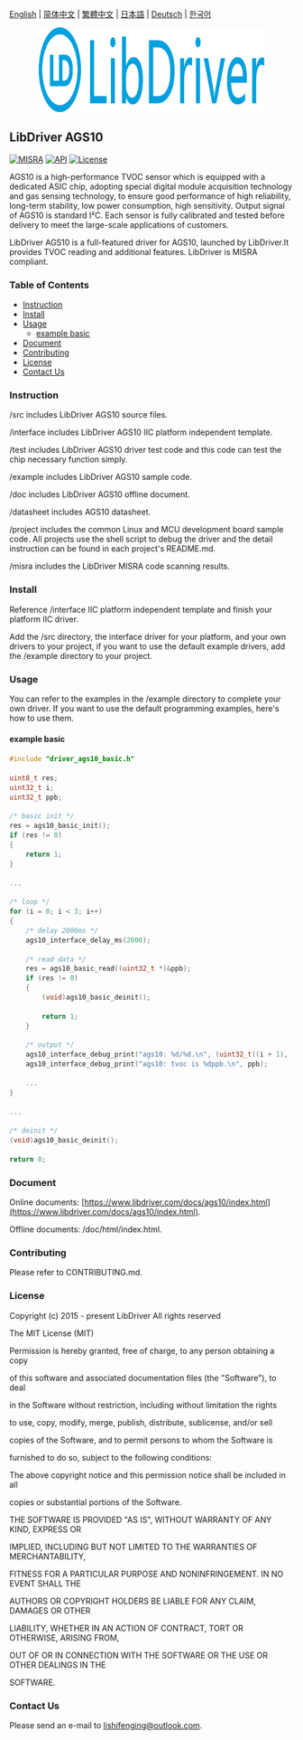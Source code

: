 [English](/README.md) | [ 简体中文](/README_zh-Hans.md) | [繁體中文](/README_zh-Hant.md) | [日本語](/README_ja.md) | [Deutsch](/README_de.md) | [한국어](/README_ko.md)

<div align=center>
<img src="/doc/image/logo.svg" width="400" height="150"/>
</div>

## LibDriver AGS10

[![MISRA](https://img.shields.io/badge/misra-compliant-brightgreen.svg)](/misra/README.md) [![API](https://img.shields.io/badge/api-reference-blue.svg)](https://www.libdriver.com/docs/ags10/index.html) [![License](https://img.shields.io/badge/license-MIT-brightgreen.svg)](/LICENSE)

AGS10 is a high-performance TVOC sensor which is equipped with a dedicated ASIC chip, adopting special digital module acquisition technology and gas sensing technology, to ensure good performance of high reliability, long-term stability, low power consumption, high sensitivity. Output signal of AGS10 is standard I²C. Each sensor is fully calibrated and tested before delivery to meet the large-scale applications of customers.

LibDriver AGS10 is a full-featured driver for AGS10, launched by LibDriver.It provides TVOC reading and additional features. LibDriver is MISRA compliant.

### Table of Contents

  - [Instruction](#Instruction)
  - [Install](#Install)
  - [Usage](#Usage)
    - [example basic](#example-basic)
  - [Document](#Document)
  - [Contributing](#Contributing)
  - [License](#License)
  - [Contact Us](#Contact-Us)

### Instruction

/src includes LibDriver AGS10 source files.

/interface includes LibDriver AGS10 IIC platform independent template.

/test includes LibDriver AGS10 driver test code and this code can test the chip necessary function simply.

/example includes LibDriver AGS10 sample code.

/doc includes LibDriver AGS10 offline document.

/datasheet includes AGS10 datasheet.

/project includes the common Linux and MCU development board sample code. All projects use the shell script to debug the driver and the detail instruction can be found in each project's README.md.

/misra includes the LibDriver MISRA code scanning results.

### Install

Reference /interface IIC platform independent template and finish your platform IIC driver.

Add the /src directory, the interface driver for your platform, and your own drivers to your project, if you want to use the default example drivers, add the /example directory to your project.

### Usage

You can refer to the examples in the /example directory to complete your own driver. If you want to use the default programming examples, here's how to use them.

#### example basic

```C
#include "driver_ags10_basic.h"

uint8_t res;
uint32_t i;
uint32_t ppb;

/* basic init */
res = ags10_basic_init();
if (res != 0)
{
    return 1;
}

...
    
/* loop */
for (i = 0; i < 3; i++)
{
    /* delay 2000ms */
    ags10_interface_delay_ms(2000);

    /* read data */
    res = ags10_basic_read((uint32_t *)&ppb);
    if (res != 0)
    {
        (void)ags10_basic_deinit();

        return 1;
    }

    /* output */
    ags10_interface_debug_print("ags10: %d/%d.\n", (uint32_t)(i + 1), (uint32_t)3);
    ags10_interface_debug_print("ags10: tvoc is %dppb.\n", ppb);
    
    ...
}

...
    
/* deinit */
(void)ags10_basic_deinit();

return 0;
```

### Document

Online documents: [https://www.libdriver.com/docs/ags10/index.html](https://www.libdriver.com/docs/ags10/index.html).

Offline documents: /doc/html/index.html.

### Contributing

Please refer to CONTRIBUTING.md.

### License

Copyright (c) 2015 - present LibDriver All rights reserved



The MIT License (MIT) 



Permission is hereby granted, free of charge, to any person obtaining a copy

of this software and associated documentation files (the "Software"), to deal

in the Software without restriction, including without limitation the rights

to use, copy, modify, merge, publish, distribute, sublicense, and/or sell

copies of the Software, and to permit persons to whom the Software is

furnished to do so, subject to the following conditions: 



The above copyright notice and this permission notice shall be included in all

copies or substantial portions of the Software. 



THE SOFTWARE IS PROVIDED "AS IS", WITHOUT WARRANTY OF ANY KIND, EXPRESS OR

IMPLIED, INCLUDING BUT NOT LIMITED TO THE WARRANTIES OF MERCHANTABILITY,

FITNESS FOR A PARTICULAR PURPOSE AND NONINFRINGEMENT. IN NO EVENT SHALL THE

AUTHORS OR COPYRIGHT HOLDERS BE LIABLE FOR ANY CLAIM, DAMAGES OR OTHER

LIABILITY, WHETHER IN AN ACTION OF CONTRACT, TORT OR OTHERWISE, ARISING FROM,

OUT OF OR IN CONNECTION WITH THE SOFTWARE OR THE USE OR OTHER DEALINGS IN THE

SOFTWARE. 

### Contact Us

Please send an e-mail to lishifenging@outlook.com.